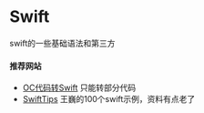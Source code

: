 # Swift
swift的一些基础语法和第三方


#### 推荐网站
* [OC代码转Swift](https://swiftify.com/converter/code/) 只能转部分代码
* [SwiftTips](https://swifter.tips/) 王巍的100个swift示例，资料有点老了